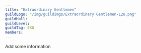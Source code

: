 ```yaml
---
title: "Extraordinary Gentlemen"
guildLogo: "/img/guildimgs/Extraordinary Gentlemen-128.png"
guildHall: 
guildLevel:
guildTag: EXG
members:
---
```

Add some information